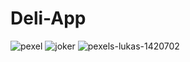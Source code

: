# Deli-App

![pexel](https://github.com/Moha2001hassan/Deli-App/assets/108886682/7c380499-25ec-41ea-9597-2ce1dd362ce9)
![joker](https://github.com/Moha2001hassan/Deli-App/assets/108886682/a790a0a4-7558-4820-b7ea-da3e9df6aced)
![pexels-lukas-1420702](https://github.com/Moha2001hassan/Deli-App/assets/108886682/39e74cc3-e072-4b2c-a0d8-8d556ab78df0)
